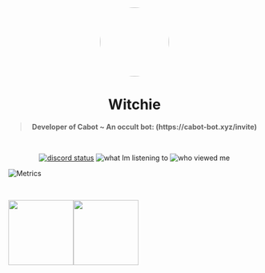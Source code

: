 <div align='center'>
  <div align='center'>
    <img
      src='https://cdn.discordapp.com/attachments/882071853458391110/894293295499477063/witchie_member.png'
      style='border-radius: 50%;'
      width='138'
      height='138'
    />
  </div>
  <h1>Witchie</h1>
  <blockquote><strong>Developer of Cabot ~ An occult bot: (https://cabot-bot.xyz/invite)</strong></blockquote>

  <br />

  <a href='https://discord.com/users/690007479404331076' target='_blank'><img alt="discord status" src="https://dev.discordprofiles.me/badge/status/690007479404331076" /></a>
  <img alt="what Im listening to" src="https://dev.discordprofiles.me/badge/spotify/690007479404331076" />
  <img alt="who viewed me" src="https://komarev.com/ghpvc/?username=WitchieXCabot" />
</div>


![Metrics](https://metrics.lecoq.io/WitchieXCabot?template=classic&isocalendar=1&introduction=1&languages=1&lines=1&activity=1&achievements=1&repositories=1&repositories=100&repositories.batch=100&repositories.forks=false&repositories.affiliations=owner&isocalendar.duration=half-year&languages.limit=8&languages.sections=most-used&languages.colors=github&languages.threshold=0%25&languages.indepth=false&languages.categories=markup%2C%20programming&languages.recent.categories=markup%2C%20programming&languages.recent.load=300&languages.recent.days=14&introduction.title=true&activity.limit=5&activity.load=300&activity.days=14&activity.filter=all&activity.visibility=all&activity.timestamps=false&achievements.threshold=C&achievements.secrets=true&achievements.display=detailed&achievements.limit=0&config.timezone=America%2FLos_Angeles)



<br/>

<img align="" height='130px' src="https://github-readme-stats.vercel.app/api?username=WitchieXCabot&hide_title=true&show_icons=true&include_all_commits=true&line_height=21&bg_color=0,EC6C6C,FFD479,FFFC79,73FA79&theme=graywhite" /><img align="" height='130px' src="https://github-readme-stats.vercel.app/api/top-langs/?username=WitchieXCabot&hide_title=true&layout=compact&bg_color=0,73FA79,73FDFF,7A81FF&theme=graywhite" />

<br/>




<!---
WitchieXCabot/WitchieXCabot is a ✨ special ✨ repository because its `README.md` (this file) appears on your GitHub profile.
You can click the Preview link to take a look at your changes.
--->

